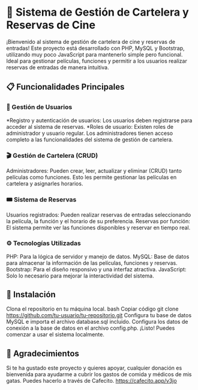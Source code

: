 # 🎥 Sistema de Gestión de Cartelera y Reservas de Cine
¡Bienvenido al sistema de gestión de cartelera de cine y reservas de entradas! Este proyecto está desarrollado con PHP, MySQL y Bootstrap, utilizando muy poco JavaScript para mantenerlo simple pero funcional. Ideal para gestionar películas, funciones y permitir a los usuarios realizar reservas de entradas de manera intuitiva.

## 📋 Funcionalidades Principales 
### 👤 Gestión de Usuarios
*Registro y autenticación de usuarios: Los usuarios deben registrarse para acceder al sistema de reservas.
*Roles de usuario: Existen roles de administrador y usuario regular. Los administradores tienen acceso completo a las funcionalidades del sistema de gestión de cartelera.
### 🎬 Gestión de Cartelera (CRUD)
Administradores: Pueden crear, leer, actualizar y eliminar (CRUD) tanto películas como funciones. Esto les permite gestionar las películas en cartelera y asignarles horarios.
### 🎟️ Sistema de Reservas
Usuarios registrados: Pueden realizar reservas de entradas seleccionando la película, la función y el horario de su preferencia.
Reservas por función: El sistema permite ver las funciones disponibles y reservar en tiempo real.
### ⚙️ Tecnologías Utilizadas
PHP: Para la lógica de servidor y manejo de datos.
MySQL: Base de datos para almacenar la información de las películas, funciones y reservas.
Bootstrap: Para el diseño responsivo y una interfaz atractiva.
JavaScript: Solo lo necesario para mejorar la interactividad del sistema.

## 📂 Instalación
Clona el repositorio en tu máquina local.
bash
Copiar código
git clone https://github.com/tu-usuario/tu-repositorio.git
Configura tu base de datos MySQL e importa el archivo database.sql incluido.
Configura los datos de conexión a la base de datos en el archivo config.php.
¡Listo! Puedes comenzar a usar el sistema localmente.

## 🐾 Agradecimientos
Si te ha gustado este proyecto y quieres apoyar, cualquier donación es bienvenida para ayudarme a cubrir los gastos de comida y médicos de mis gatas. Puedes hacerlo a través de Cafecito.
https://cafecito.app/v3jo
